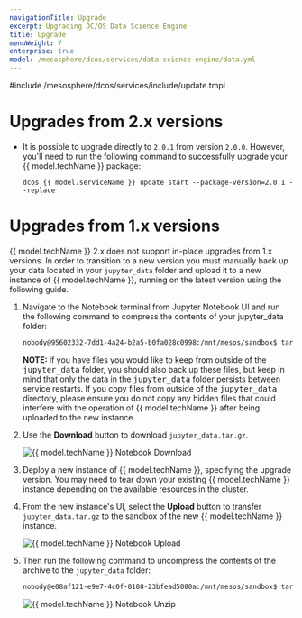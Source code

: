 ```yaml
---
navigationTitle: Upgrade 
excerpt: Upgrading DC/OS Data Science Engine
title: Upgrade
menuWeight: 7
enterprise: true
model: /mesosphere/dcos/services/data-science-engine/data.yml
---
```


#include /mesosphere/dcos/services/include/update.tmpl

# Upgrades from 2.x versions
- It is possible to upgrade directly to `2.0.1` from version `2.0.0`. However, you'll need to run the following command to successfully upgrade your {{ model.techName }} package: 

  ```
  dcos {{ model.serviceName }} update start --package-version=2.0.1 --replace
  ```

# Upgrades from 1.x versions
{{ model.techName }} 2.x does not support in-place upgrades from 1.x versions. In order to transition to a new version you must manually back up your data located in your `jupyter_data` folder and upload it to a new instance of {{ model.techName }}, running on the latest version using the following guide.

1. Navigate to the Notebook terminal from Jupyter Notebook UI and run the following command to compress the contents of your jupyter_data folder:

    ```bash
    nobody@95602332-7dd1-4a24-b2a5-b0fa028c0998:/mnt/mesos/sandbox$ tar -cvf jupyter_data.tar.gz jupyter_data
    ```

    <p class="message--note"><strong>NOTE: </strong> If you have files you would like to keep from outside of the <tt>jupyter_data</tt> folder, you should also back up these files, but keep in mind that only the data in the <tt>jupyter_data</tt> folder persists between service restarts. If you copy files from outside of the <tt>jupyter_data</tt> directory, please ensure you do not copy any hidden files that could interfere with the operation of {{ model.techName }} after being uploaded to the new instance.</p>

1. Use the **Download** button to download `jupyter_data.tar.gz`.

    <img src="/mesosphere/dcos/services/data-science-engine/img/dcos-data-science-engine-notebook-download.png" alt="{{ model.techName }} Notebook Download"/>

1. Deploy a new instance of {{ model.techName }},  specifying the upgrade version. You may need to tear down your existing {{ model.techName }} instance depending on the available resources in the cluster.
1. From the new instance's UI, select the **Upload** button to transfer `jupyter_data.tar.gz` to the sandbox of the new {{ model.techName }} instance.
    
    <img src="/mesosphere/dcos/services/data-science-engine/img/dcos-data-science-engine-notebook-upload.png" alt="{{ model.techName }} Notebook Upload"/>

1. Then run the following command to uncompress the contents of the archive to the `jupyter_data` folder:

    ```bash
    nobody@e08af121-e9e7-4c0f-8188-23bfead5080a:/mnt/mesos/sandbox$ tar -xvf jupyter_data.tar.gz
    ```
    
    <img src="/mesosphere/dcos/services/data-science-engine/img/dcos-data-science-engine-notebook-untar.png" alt="{{ model.techName }} Notebook Unzip"/>

